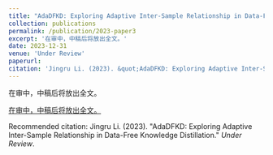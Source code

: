 ```yaml
---
title: "AdaDFKD: Exploring Adaptive Inter-Sample Relationship in Data-Free Knowledge Distillation."
collection: publications
permalink: /publication/2023-paper3
excerpt: '在审中，中稿后将放出全文。'
date: 2023-12-31
venue: 'Under Review'
paperurl: 
citation: 'Jingru Li. (2023). &quot;AdaDFKD: Exploring Adaptive Inter-Sample Relationship in Data-Free Knowledge Distillation.&quot; <i>Under Review</i>.'
---
```

在审中，中稿后将放出全文。

[在审中，中稿后将放出全文。]()

Recommended citation: Jingru Li. (2023). "AdaDFKD: Exploring Adaptive Inter-Sample Relationship in Data-Free Knowledge Distillation." <i>Under Review</i>.